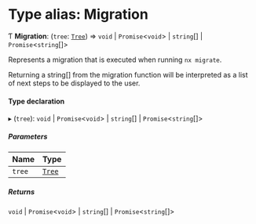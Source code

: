 # Type alias: Migration

Ƭ **Migration**: (`tree`: [`Tree`](../../devkit/documents/Tree)) => `void` \| `Promise`\<`void`\> \| `string`[] \| `Promise`\<`string`[]\>

Represents a migration that is executed when running `nx migrate`.

Returning a string[] from the migration function will be interpreted as
a list of next steps to be displayed to the user.

#### Type declaration

▸ (`tree`): `void` \| `Promise`\<`void`\> \| `string`[] \| `Promise`\<`string`[]\>

##### Parameters

| Name   | Type                                  |
| :----- | :------------------------------------ |
| `tree` | [`Tree`](../../devkit/documents/Tree) |

##### Returns

`void` \| `Promise`\<`void`\> \| `string`[] \| `Promise`\<`string`[]\>
